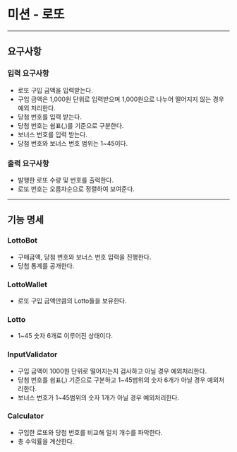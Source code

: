 # 미션 - 로또

---
## 요구사항
### 입력 요구사항
- 로또 구입 금액을 입력받는다.
- 구입 금액은 1,000원 단위로 입력받으며 1,000원으로 나누어 떨어지지 않는 경우 예외 처리한다.
- 당첨 번호를 입력 받는다. 
- 당첨 번호는 쉼표(,)를 기준으로 구분한다.
- 보너스 번호를 입력 받는다. 
- 당첨 번호와 보너스 번호 범위는 1~45이다.

### 출력 요구사항
- 발행한 로또 수량 및 번호를 출력한다. 
- 로또 번호는 오름차순으로 정렬하여 보여준다.
---
## 기능 명세
### LottoBot
- 구매금액, 당첨 번호와 보너스 번호 입력을 진행한다.
- 당첨 통계를 공개한다.

### LottoWallet
- 로또 구입 금액만큼의 Lotto들을 보유한다.

### Lotto
- 1~45 숫자 6개로 이루어진 상태이다.

### InputValidator
- 구입 금액이 1000원 단위로 떨어지는지 검사하고 아닐 경우 예외처리한다.
- 당첨 번호를 쉼표(,) 기준으로 구분하고 1~45범위의 숫자 6개가 아닐 경우 예외처리한다.
- 보너스 번호가 1~45범위의 숫자 1개가 아닐 경우 예외처리한다.

### Calculator
- 구입한 로또와 당첨 번호를 비교해 일치 개수를 파악한다.
- 총 수익률을 계산한다.